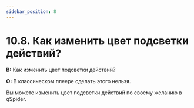 ```yaml
---
sidebar_position: 8
---
```


# 10.8. Как изменить цвет подсветки действий?
<!-- [:faq_10_08] -->

**В:** Как изменить цвет подсветки действий?

**О:**
В классическом плеере сделать этого нельзя.

Вы можете изменить цвет подсветки действий по своему желанию в qSpider.
